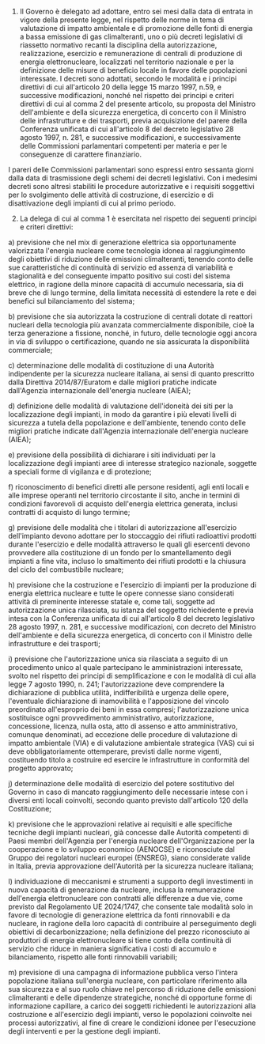 1. Il Governo è delegato ad adottare, entro sei mesi dalla data di entrata in vigore della presente legge, nel rispetto delle norme in tema di valutazione di impatto ambientale e di promozione delle fonti di energia a bassa emissione di gas climalteranti, uno o più decreti legislativi di riassetto normativo recanti la disciplina della autorizzazione, realizzazione, esercizio e remunerazione di centrali di produzione di energia elettronucleare, localizzati nel territorio nazionale e per la definizione delle misure di beneficio locale in favore delle popolazioni interessate. I decreti sono adottati, secondo le modalità e i principi direttivi di cui all'articolo 20 della legge 15 marzo 1997, n.59, e successive modificazioni, nonché nel rispetto dei principi e criteri direttivi di cui al comma 2 del presente articolo, su proposta del Ministro dell'ambiente e della sicurezza energetica, di concerto con il Ministro delle infrastrutture e dei trasporti, previa acquisizione del parere della Conferenza unificata di cui all'articolo 8 del decreto legislativo 28 agosto 1997, n. 281, e successive modificazioni, e successivamente delle Commissioni parlamentari competenti per materia e per le conseguenze di carattere finanziario.

I pareri delle Commissioni parlamentari sono espressi entro sessanta giorni dalla data di trasmissione degli schemi dei decreti legislativi. Con i medesimi decreti sono altresì stabiliti le procedure autorizzative e i requisiti soggettivi per lo svolgimento delle attività di costruzione, di esercizio e di disattivazione degli impianti di cui al primo periodo.

2. La delega di cui al comma 1 è esercitata nel rispetto dei seguenti principi e criteri direttivi:

a) previsione che nel mix di generazione elettrica sia opportunamente valorizzata l'energia nucleare come tecnologia idonea al raggiungimento degli obiettivi di riduzione delle emissioni climalteranti, tenendo conto delle sue caratteristiche di continuità di servizio ed assenza di variabilità e stagionalità e del conseguente impatto positivo sui costi del sistema elettrico, in ragione della minore capacità di accumulo necessaria, sia di breve che di lungo termine, della limitata necessità di estendere la rete e dei benefici sul bilanciamento del sistema;

b) previsione che sia autorizzata la costruzione di centrali dotate di reattori nucleari della tecnologia più avanzata commercialmente disponibile, cioè la terza generazione a fissione, nonché, in futuro, delle tecnologie oggi ancora in via di sviluppo o certificazione, quando ne sia assicurata la disponibilità commerciale;

c) determinazione delle modalità di costituzione di una Autorità indipendente per la sicurezza nucleare italiana, ai sensi di quanto prescritto dalla Direttiva 2014/87/Euratom e dalle migliori pratiche indicate dall'Agenzia internazionale dell'energia nucleare (AIEA);

d) definizione delle modalità di valutazione dell'idoneità dei siti per la localizzazione degli impianti, in modo da garantire i più elevati livelli di sicurezza a tutela della popolazione e dell'ambiente, tenendo conto delle migliori pratiche indicate dall'Agenzia internazionale dell'energia nucleare (AIEA);

e) previsione della possibilità di dichiarare i siti individuati per la localizzazione degli impianti aree di interesse strategico nazionale, soggette a speciali forme di vigilanza e di protezione;

f) riconoscimento di benefici diretti alle persone residenti, agli enti locali e alle imprese operanti nel territorio circostante il sito, anche in termini di condizioni favorevoli di acquisto dell'energia elettrica generata, inclusi contratti di acquisto di lungo termine;

g) previsione delle modalità che i titolari di autorizzazione all'esercizio dell'impianto devono adottare per lo stoccaggio dei rifiuti radioattivi prodotti durante l'esercizio e delle modalità attraverso le quali gli esercenti devono provvedere alla costituzione di un fondo per lo smantellamento degli impianti a fine vita, incluso lo smaltimento dei rifiuti prodotti e la chiusura del ciclo del combustibile nucleare;

h) previsione che la costruzione e l'esercizio di impianti per la produzione di energia elettrica nucleare e tutte le opere connesse siano considerati attività di preminente interesse statale e, come tali, soggette ad autorizzazione unica rilasciata, su istanza del soggetto richiedente e previa intesa con la Conferenza unificata di cui all'articolo 8 del decreto legislativo 28 agosto 1997, n. 281, e successive modificazioni, con decreto del Ministro dell'ambiente e della sicurezza energetica, di concerto con il Ministro delle infrastrutture e dei trasporti;

i) previsione che l'autorizzazione unica sia rilasciata a seguito di un procedimento unico al quale partecipano le amministrazioni interessate, svolto nel rispetto dei principi di semplificazione e con le modalità di cui alla legge 7 agosto 1990, n. 241; l'autorizzazione deve comprendere la dichiarazione di pubblica utilità, indifferibilità e urgenza delle opere, l'eventuale dichiarazione di inamovibilità e l'apposizione del vincolo preordinato all'esproprio dei beni in essa compresi; l'autorizzazione unica sostituisce ogni provvedimento amministrativo, autorizzazione, concessione, licenza, nulla osta, atto di assenso e atto amministrativo, comunque denominati, ad eccezione delle procedure di valutazione di impatto ambientale (VIA) e di valutazione ambientale strategica (VAS) cui si deve obbligatoriamente ottemperare, previsti dalle norme vigenti, costituendo titolo a costruire ed esercire le infrastrutture in conformità del progetto approvato;

j) determinazione delle modalità di esercizio del potere sostitutivo del Governo in caso di mancato raggiungimento delle necessarie intese con i diversi enti locali coinvolti, secondo quanto previsto dall'articolo 120 della Costituzione;

k) previsione che le approvazioni relative ai requisiti e alle specifiche tecniche degli impianti nucleari, già concesse dalle Autorità competenti di Paesi membri dell'Agenzia per l'energia nucleare dell'Organizzazione per la cooperazione e lo sviluppo economico (AENOCSE) e riconosciute dal Gruppo dei regolatori nucleari europei (ENSREG), siano considerate valide in Italia, previa approvazione dell'Autorità per la sicurezza nucleare italiana;

l) individuazione di meccanismi e strumenti a supporto degli investimenti in nuova capacità di generazione da nucleare, inclusa la remunerazione dell'energia elettronucleare con contratti alle differenze a due vie, come previsto dal Regolamento UE 2024/1747, che consente tale modalità solo in favore di tecnologie di generazione elettrica da fonti rinnovabili e da nucleare, in ragione della loro capacità di contribuire al perseguimento degli obiettivi di decarbonizzazione; nella definizione del prezzo riconosciuto ai produttori di energia elettronucleare si tiene conto della continuità di servizio che riduce in maniera significativa i costi di accumulo e bilanciamento, rispetto alle fonti rinnovabili variabili;

m) previsione di una campagna di informazione pubblica verso l'intera popolazione italiana sull'energia nucleare, con particolare riferimento alla sua sicurezza e al suo ruolo chiave nel percorso di riduzione delle emissioni climalteranti e delle dipendenze strategiche, nonché di opportune forme di informazione capillare, a carico dei soggetti richiedenti le autorizzazioni alla costruzione e all'esercizio degli impianti, verso le popolazioni coinvolte nei processi autorizzativi, al fine di creare le condizioni idonee per l'esecuzione degli interventi e per la gestione degli impianti.

